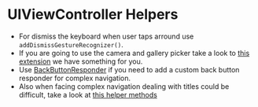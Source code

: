 # UIViewController Helpers

* For dismiss the keyboard when user taps arround use `addDismissGestureRecognizer()`.
* If you are going to use the camera and gallery picker take a look to [this extension](./UIViewController+Gallery.swift) we have something for you.
* Use [BackButtonResponder](./UIViewController+BackButton.swift) if you need to add a custom back button responder for complex navigation.
* Also when facing complex navigation dealing with titles could be difficult, take a look at [this helper methods](./UIViewController+Titles.swift)
